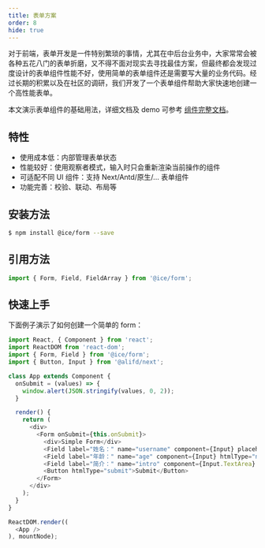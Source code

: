 ```yaml
---
title: 表单方案
order: 8
hide: true
---
```


对于前端，表单开发是一件特别繁琐的事情，尤其在中后台业务中，大家常常会被各种五花八门的表单折磨，又不得不面对现实去寻找最佳方案，但最终都会发现过度设计的表单组件性能不好，使用简单的表单组件还是需要写大量的业务代码。经过长期的积累以及在社区的调研，我们开发了一个表单组件帮助大家快速地创建一个高性能表单。

本文演示表单组件的基础用法，详细文档及 demo 可参考 [组件完整文档](/component/iceform)。

## 特性

- 使用成本低：内部管理表单状态
- 性能较好：使用观察者模式，输入时只会重新渲染当前操作的组件
- 可适配不同 UI 组件：支持 Next/Antd/原生/... 表单组件
- 功能完善：校验、联动、布局等

## 安装方法

```bash
$ npm install @ice/form --save
```

## 引用方法

```js
import { Form, Field, FieldArray } from '@ice/form';
```

## 快速上手

下面例子演示了如何创建一个简单的 form：

```js
import React, { Component } from 'react';
import ReactDOM from 'react-dom';
import { Form, Field } from '@ice/form';
import { Button, Input } from '@alifd/next';

class App extends Component {
  onSubmit = (values) => {
    window.alert(JSON.stringify(values, 0, 2));
  }

  render() {
    return (
      <div>
        <Form onSubmit={this.onSubmit}>
          <div>Simple Form</div>
          <Field label="姓名：" name="username" component={Input} placeholder="请输入名字" />
          <Field label="年龄：" name="age" component={Input} htmlType="number" placeholder="请输入年龄" />
          <Field label="简介：" name="intro" component={Input.TextArea} />
          <Button htmlType="submit">Submit</Button>
        </Form>
      </div>
    );
  }
}

ReactDOM.render((
  <App />
), mountNode);
```
